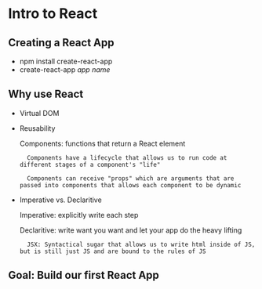 # Intro to React

## Creating a React App

- npm install create-react-app
- create-react-app _app name_

## Why use React

- Virtual DOM
- Reusability

    Components: functions that return a React element

        Components have a lifecycle that allows us to run code at different stages of a component's "life"

        Components can receive "props" which are arguments that are passed into components that allows each component to be dynamic

- Imperative vs. Declaritive

    Imperative: explicitly write each step

    Declaritive: write want you want and let your app do the heavy lifting

        JSX: Syntactical sugar that allows us to write html inside of JS, but is still just JS and are bound to the rules of JS

## Goal: Build our first React App
